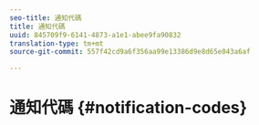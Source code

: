 ```yaml
---
seo-title: 通知代碼
title: 通知代碼
uuid: 845709f9-6141-4873-a1e1-abee9fa90832
translation-type: tm+mt
source-git-commit: 557f42cd9a6f356aa99e13386d9e8d65e043a6af

---
```



# 通知代碼 {#notification-codes}
